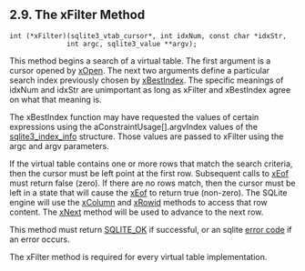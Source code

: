 ## 2\.9\. The xFilter Method



```
int (*xFilter)(sqlite3_vtab_cursor*, int idxNum, const char *idxStr,
              int argc, sqlite3_value **argv);

```

This method begins a search of a virtual table. 
The first argument is a cursor opened by [xOpen](vtab.html#xopen). 
The next two arguments define a particular search index previously 
chosen by [xBestIndex](vtab.html#xbestindex). The specific meanings of idxNum and idxStr 
are unimportant as long as xFilter and xBestIndex agree on what 
that meaning is.



The xBestIndex function may have requested the values of 
certain expressions using the aConstraintUsage\[].argvIndex values 
of the [sqlite3\_index\_info](c3ref/index_info.html) structure. 
Those values are passed to xFilter using the argc and argv parameters.



If the virtual table contains one or more rows that match the
search criteria, then the cursor must be left point at the first row.
Subsequent calls to [xEof](vtab.html#xeof) must return false (zero).
If there are no rows match, then the cursor must be left in a state 
that will cause the [xEof](vtab.html#xeof) to return true (non\-zero).
The SQLite engine will use
the [xColumn](vtab.html#xcolumn) and [xRowid](vtab.html#xrowid) methods to access that row content.
The [xNext](vtab.html#xnext) method will be used to advance to the next row.



This method must return [SQLITE\_OK](rescode.html#ok) if successful, or an sqlite 
[error code](rescode.html) if an error occurs.



The xFilter method is required for every virtual table implementation.




